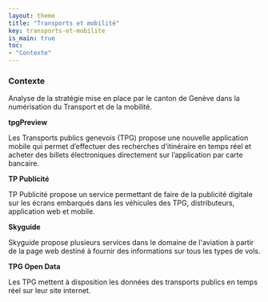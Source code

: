```yaml
---
layout: theme
title: "Transports et mobilité"
key: transports-et-mobilite
is_main: true
toc:
- "Contexte"
---
```


### Contexte

Analyse de la stratégie mise en place par le canton de Genève dans la 
numérisation du Transport et de la mobilité.

**tpgPreview**

Les Transports publics genevois (TPG) propose une nouvelle application mobile 
qui permet d’effectuer des recherches d’itinéraire en temps réel et acheter 
des billets électroniques directement sur l’application par carte bancaire.

**TP Publicité**

TP Publicité propose un service permettant de faire de la publicité digitale 
sur les écrans embarqués dans les véhicules des TPG, distributeurs, 
application web et mobile. 

**Skyguide**

Skyguide propose plusieurs services dans le domaine de l'aviation à partir de
la page web destiné à fournir des informations sur tous les types de vols.

**TPG Open Data**

Les TPG mettent à disposition les données des transports publics en temps réel
sur leur site internet.
